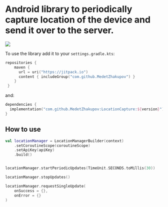 # Android library to periodically capture location of the device and send it over to the server.

![](https://jitpack.io/v/MedetZhakupov/LocationCapture.svg)

To use the library add it to your `settings.gradle.kts`:
```kotlin
repositories {
    maven {  
	  url = uri("https://jitpack.io")  
	  content { includeGroup("com.github.MedetZhakupov") }  
	}
 }
```

and:
```kotlin
dependencies {
  implementation("com.github.MedetZhakupov:LocationCapture:${version}")
}
```

## How to use

```kotlin
val locationManager = LocationManagerBuilder(context)
	.setCoroutineScope(coroutineScope)
	.setApiKey(apiKey)
	.build()


locationManager.startPeriodicUpdates(TimeUnit.SECONDS.toMillis(30))

locationManager.stopUpdates()

locationManager.requestSingleUpdate(  
    onSuccess = {},  
    onError = {}  
)
```
